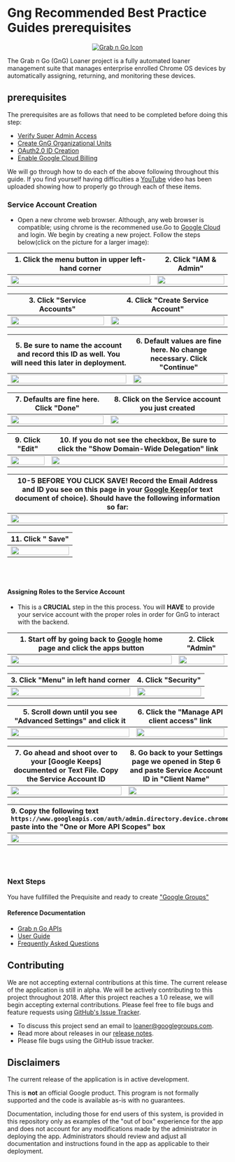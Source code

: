 <!-- mdformat off(GitHub header) -->
Gng Recommended Best Practice Guides prerequisites
======
<!-- mdformat on -->

<p align="center">
  <a href="#grabngo--">
    <img src="https://storage.googleapis.com/gngloaners/gnglogo.png" alt="Grab n Go Icon" />
  </a>
</p>

The Grab n Go (GnG) Loaner project is a fully automated loaner management suite
that manages enterprise enrolled Chrome OS devices by automatically assigning,
returning, and monitoring these devices.


## prerequisites

The prerequisites are as follows that need to be completed before doing this step: 
*	[Verify Super Admin Access](https://github.com/chromegng/ManualWalkthrough/tree/master/docs/deployment/prerequisites/verifysuperadminaccess)
*	[Create GnG Organizational Units](https://github.com/chromegng/ManualWalkthrough/tree/master/docs/deployment/prerequisites/organizationalunits)
*	[OAuth2.0 ID Creation](https://github.com/chromegng/ManualWalkthrough/tree/master/docs/deployment/prerequisites/oauthid)
*	[Enable Google Cloud Billing ](https://github.com/chromegng/ManualWalkthrough/tree/master/docs/deployment/prerequisites/billingaccountid)

We will go through how to do each of the above following throughout this guide. If you find yourself having difficulties a
[YouTube](google.com) video has been uploaded showing how to properly go through each of these items. 


### Service Account Creation 
*	Open a new chrome web browser. Although, any web browser is compatible;
using chrome is the recommened use.Go to [Google Cloud](https://console.cloud.google.com)
and login. We begin by creating a new project. Follow the 
steps below(click on the picture for a larger image):

**1.**	Click the menu button in upper left-hand corner       |**2.**  Click "IAM & Admin"
:-------------------------:|:-------------------------:
 <a href="https://storage.googleapis.com/gngloaner-compwalkt/Comprehensive%20Walkthrough/Service%20account%20creation/JPG/pic1.jpg"><img src="https://storage.googleapis.com/gngloaner-compwalkt/Comprehensive%20Walkthrough/Service%20account%20creation/JPG/pic1-50%25.jpg" style="width:100%"/></a> |  <a href="https://storage.googleapis.com/gngloaner-compwalkt/Comprehensive%20Walkthrough/Service%20account%20creation/JPG/pic2.jpg"><img src="https://storage.googleapis.com/gngloaner-compwalkt/Comprehensive%20Walkthrough/Service%20account%20creation/JPG/pic2-50%25.jpg" style="width:100%"/></a>
 
 
**3.**	Click "Service Accounts"        |**4.**  Click "Create Service Account"
:-------------------------:|:-------------------------:
<a href="https://storage.googleapis.com/gngloaner-compwalkt/Comprehensive%20Walkthrough/vmcreation/Installation/JPG/pic3.jpg"><img src="https://storage.googleapis.com/gngloaner-compwalkt/Comprehensive%20Walkthrough/Service%20account%20creation/JPG/pic3%4050%25.jpg" style="width:100%"/></a> |  <a href="https://storage.googleapis.com/gngloaner-compwalkt/Comprehensive%20Walkthrough/Service%20account%20creation/JPG/createAccount.jpg"><img src="https://storage.googleapis.com/gngloaner-compwalkt/Comprehensive%20Walkthrough/Service%20account%20creation/JPG/createAccount%4050%25.jpg" style="width:100%"/></a>


**5.**	Be sure to name the account and record this ID as well. You will need this later in deployment.        |**6.**  Default values are fine here. No change necessary. Click "Continue"
:-------------------------:|:-------------------------:
<a href="https://storage.googleapis.com/gngloaner-compwalkt/Comprehensive%20Walkthrough/Service%20account%20creation/JPG/pic5.jpg"><img src="https://storage.googleapis.com/gngloaner-compwalkt/Comprehensive%20Walkthrough/Service%20account%20creation/JPG/pic5%4050%25.jpg" style="width:100%"/></a> |  <a href="https://storage.googleapis.com/gngloaner-compwalkt/Comprehensive%20Walkthrough/Service%20account%20creation/JPG/pic6.jpg"><img src="https://storage.googleapis.com/gngloaner-compwalkt/Comprehensive%20Walkthrough/Service%20account%20creation/JPG/pic6%4050%25.jpg" style="width:100%"/></a>


**7.**	Defaults are fine here. Click "Done"         |**8.**  Click on the Service account you just created
:-------------------------:|:-------------------------:
<a href="https://storage.googleapis.com/gngloaner-compwalkt/Comprehensive%20Walkthrough/Service%20account%20creation/JPG/pic7.jpg"><img src="https://storage.googleapis.com/gngloaner-compwalkt/Comprehensive%20Walkthrough/Service%20account%20creation/JPG/pic7%4050%25.jpg" style="width:100%"/></a> |  <a href="https://storage.googleapis.com/gngloaner-compwalkt/Comprehensive%20Walkthrough/Service%20account%20creation/JPG/pic8.jpg"><img src="https://storage.googleapis.com/gngloaner-compwalkt/Comprehensive%20Walkthrough/Service%20account%20creation/JPG/pic8%4050%25.jpg" style="width:100%"/></a> 



**9.**	Click "Edit"         |**10.**  If you do not see the checkbox, Be sure to click the "Show Domain-Wide Delegation" link
:-------------------------:|:-------------------------:
<a href="https://storage.googleapis.com/gngloaner-compwalkt/Comprehensive%20Walkthrough/Service%20account%20creation/JPG/pic9.jpg"><img src="https://storage.googleapis.com/gngloaner-compwalkt/Comprehensive%20Walkthrough/Service%20account%20creation/JPG/pic9%4050%25.jpg" style="width:100%"/></a> |  <a href="https://storage.googleapis.com/gngloaner-compwalkt/Comprehensive%20Walkthrough/Service%20account%20creation/JPG/pic10.jpg"><img src="https://storage.googleapis.com/gngloaner-compwalkt/Comprehensive%20Walkthrough/Service%20account%20creation/JPG/pic10%4050%25.jpg" style="width:100%"/></a> 



**10-5**	**BEFORE YOU CLICK SAVE!** Record the Email Address and ID  you see on this page in your [Google Keep](https://keep.google.com/u/0/)(or text document of choice). Should have the following information so far:   |
:-------------------------:|
<a href="https://storage.googleapis.com/gngloaner-compwalkt/Comprehensive%20Walkthrough/Service%20account%20creation/JPG/RolesAddition/pic7.jpg"><img src="https://storage.googleapis.com/gngloaner-compwalkt/Comprehensive%20Walkthrough/Service%20account%20creation/JPG/RolesAddition/pic7.jpg" style="width:100%"/></a> | 



**11.**	Click " Save"        |
:-------------------------:|
<a href="https://storage.googleapis.com/gngloaner-compwalkt/Comprehensive%20Walkthrough/Service%20account%20creation/JPG/pic11.jpg"><img src="https://storage.googleapis.com/gngloaner-compwalkt/Comprehensive%20Walkthrough/Service%20account%20creation/JPG/pic11.jpg" style="width:100%"/></a> | 

<br></br>
#### Assigning Roles to the Service Account 
*	This is a **CRUCIAL** step in the this process. You will **HAVE** to provide your service 
account with the proper roles in order for GnG to interact with the backend. 

**1.**	Start off by going back to [Google](https://Google.com) home page and click the apps button      |**2.**  Click "Admin"
:-------------------------:|:-------------------------:
 <a href="https://storage.googleapis.com/gngloaner-compwalkt/Comprehensive%20Walkthrough/Service%20account%20creation/JPG/RolesAddition/pic1.jpg"><img src="https://storage.googleapis.com/gngloaner-compwalkt/Comprehensive%20Walkthrough/Service%20account%20creation/JPG/RolesAddition/pic1%10%4050%25.jpg" style="width:100%"/></a> |  <a href="https://storage.googleapis.com/gngloaner-compwalkt/Comprehensive%20Walkthrough/Service%20account%20creation/JPG/RolesAddition/pic2.jpg"><img src="https://storage.googleapis.com/gngloaner-compwalkt/Comprehensive%20Walkthrough/Service%20account%20creation/JPG/RolesAddition/pic2%20%4050%25.jpg" style="width:100%"/></a>
 
 
**3.**	Click "Menu" in left hand corner        |**4.**  Click "Security"
:-------------------------:|:-------------------------:
<a href="https://storage.googleapis.com/gngloaner-compwalkt/Comprehensive%20Walkthrough/Service%20account%20creation/JPG/RolesAddition/pic3.jpg"><img src="https://storage.googleapis.com/gngloaner-compwalkt/Comprehensive%20Walkthrough/Service%20account%20creation/JPG/RolesAddition/pic3%4050%25.jpg" style="width:100%"/></a> |  <a href="https://storage.googleapis.com/gngloaner-compwalkt/Comprehensive%20Walkthrough/Service%20account%20creation/JPG/RolesAddition/pic4.jpg"><img src="https://storage.googleapis.com/gngloaner-compwalkt/Comprehensive%20Walkthrough/Service%20account%20creation/JPG/RolesAddition/pic4%4050%25.jpg" style="width:100%"/></a>


**5.**	Scroll down until you see **"Advanced Settings"**  and click it      |**6.**  Click the **"Manage API client access"** link 
:-------------------------:|:-------------------------:
<a href="https://storage.googleapis.com/gngloaner-compwalkt/Comprehensive%20Walkthrough/Service%20account%20creation/JPG/RolesAddition/pic5.jpg"><img src="https://storage.googleapis.com/gngloaner-compwalkt/Comprehensive%20Walkthrough/Service%20account%20creation/JPG/RolesAddition/pic5%4050%25.jpg" style="width:100%"/></a> |  <a href="https://storage.googleapis.com/gngloaner-compwalkt/Comprehensive%20Walkthrough/Service%20account%20creation/JPG/RolesAddition/pic6.jpg"><img src="https://storage.googleapis.com/gngloaner-compwalkt/Comprehensive%20Walkthrough/Service%20account%20creation/JPG/RolesAddition/pic6%4050%25.jpg" style="width:100%"/></a>


**7.**	Go ahead and shoot over to your [Google Keeps] documented or Text File. Copy the Service Account ID          |**8.**  Go back to your Settings page we opened in Step 6 and paste Service Account ID in "Client Name"
:-------------------------:|:-------------------------:
<a href="https://storage.googleapis.com/gngloaner-compwalkt/Comprehensive%20Walkthrough/Service%20account%20creation/JPG/RolesAddition/pic7.jpg"><img src="https://storage.googleapis.com/gngloaner-compwalkt/Comprehensive%20Walkthrough/Service%20account%20creation/JPG/RolesAddition/pic7%4050%25.jpg" style="width:100%"/></a> |  <a href="https://storage.googleapis.com/gngloaner-compwalkt/Comprehensive%20Walkthrough/Service%20account%20creation/JPG/RolesAddition/pic8.jpg"><img src="https://storage.googleapis.com/gngloaner-compwalkt/Comprehensive%20Walkthrough/Service%20account%20creation/JPG/RolesAddition/pic8%4050%25.jpg" style="width:100%"/></a> 

**9.**	Copy the following text <br> `https://www.googleapis.com/auth/admin.directory.device.chromeos,https://www.googleapis.com/auth/admin.directory.group.member.readonly,https://www.googleapis.com/auth/admin.directory.orgunit,https://www.googleapis.com/auth/admin.directory.user.readonly,`   <br> paste into the **"One or More API Scopes"** box     |**10.**  Click **"Authorize"**
:-------------------------|:-------------------------:
<a href="https://storage.googleapis.com/gngloaner-compwalkt/Comprehensive%20Walkthrough/Service%20account%20creation/JPG/RolesAddition/pic9.jpg"><img src="https://storage.googleapis.com/gngloaner-compwalkt/Comprehensive%20Walkthrough/Service%20account%20creation/JPG/RolesAddition/pic9%4050%25.jpg" style="width:100%"/></a> |  <a href="https://storage.googleapis.com/gngloaner-compwalkt/Comprehensive%20Walkthrough/Service%20account%20creation/JPG/RolesAddition/pic10.jpg"><img src="https://storage.googleapis.com/gngloaner-compwalkt/Comprehensive%20Walkthrough/Service%20account%20creation/JPG/RolesAddition/pic10%4050%25.jpg" style="width:100%"/></a> 



<br></br>
### Next Steps
You have fullfilled the Prequisite and ready to create ["Google Groups"](https://github.com/chromegng/ManualWalkthrough/tree/master/docs/deployment/prerequisites/googlegroupcreation)



#### Reference Documentation

-   [Grab n Go APIs](docs/gng_apis.md)
-   [User Guide](docs/user_guide.md)
-   [Frequently Asked
    Questions](docs/faq.md)

## Contributing

We are not accepting external contributions at this time. The current release of
the application is still in alpha. We will be actively contributing to this
project throughout 2018. After this project reaches a 1.0 release, we will begin
accepting external contributions. Please feel free to file bugs and feature
requests using [GitHub's Issue
Tracker](https://github.com/google/loaner/issues).

* To discuss this project send an email to loaner@googlegroups.com.
* Read more about releases in our [release notes](docs/release_notes.md).
* Please file bugs using the GitHub issue tracker.


## Disclaimers

The current release of the application is in active development.

This is **not** an official Google product. This program is not formally
supported and the code is available as-is with no guarantees.

Documentation, including those for end users of this system, is provided in this
repository only as examples of the "out of box" experience for the app and does
not account for any modifications made by the administrator in deploying the
app. Administrators should review and adjust all documentation and instructions
found in the app as applicable to their deployment.
